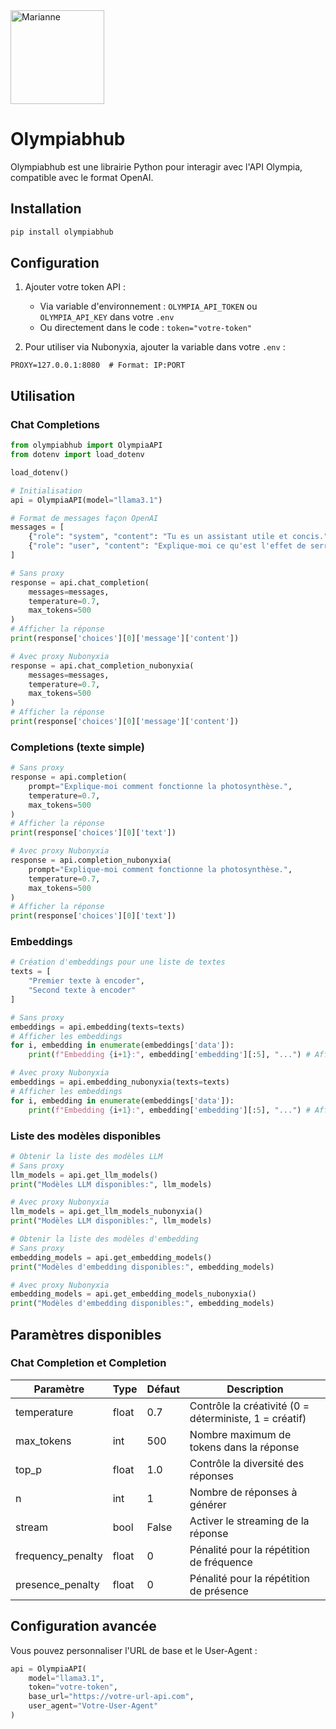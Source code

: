 <img src="static/Marianne.png" alt="Marianne" width="150"/>

# Olympiabhub

Olympiabhub est une librairie Python pour interagir avec l'API Olympia, compatible avec le format OpenAI.

## Installation

```sh
pip install olympiabhub
```

## Configuration

1. Ajouter votre token API :
   - Via variable d'environnement : `OLYMPIA_API_TOKEN` ou `OLYMPIA_API_KEY` dans votre `.env`
   - Ou directement dans le code : `token="votre-token"`

2. Pour utiliser via Nubonyxia, ajouter la variable dans votre `.env` :
```
PROXY=127.0.0.1:8080  # Format: IP:PORT
```

## Utilisation

### Chat Completions

```python
from olympiabhub import OlympiaAPI
from dotenv import load_dotenv

load_dotenv()

# Initialisation
api = OlympiaAPI(model="llama3.1")

# Format de messages façon OpenAI
messages = [
    {"role": "system", "content": "Tu es un assistant utile et concis."},
    {"role": "user", "content": "Explique-moi ce qu'est l'effet de serre en une phrase."}
]

# Sans proxy
response = api.chat_completion(
    messages=messages,
    temperature=0.7,
    max_tokens=500
)
# Afficher la réponse
print(response['choices'][0]['message']['content'])

# Avec proxy Nubonyxia
response = api.chat_completion_nubonyxia(
    messages=messages,
    temperature=0.7,
    max_tokens=500
)
# Afficher la réponse
print(response['choices'][0]['message']['content'])
```

### Completions (texte simple)

```python
# Sans proxy
response = api.completion(
    prompt="Explique-moi comment fonctionne la photosynthèse.",
    temperature=0.7,
    max_tokens=500
)
# Afficher la réponse
print(response['choices'][0]['text'])

# Avec proxy Nubonyxia
response = api.completion_nubonyxia(
    prompt="Explique-moi comment fonctionne la photosynthèse.",
    temperature=0.7,
    max_tokens=500
)
# Afficher la réponse
print(response['choices'][0]['text'])
```

### Embeddings

```python
# Création d'embeddings pour une liste de textes
texts = [
    "Premier texte à encoder",
    "Second texte à encoder"
]

# Sans proxy
embeddings = api.embedding(texts=texts)
# Afficher les embeddings
for i, embedding in enumerate(embeddings['data']):
    print(f"Embedding {i+1}:", embedding['embedding'][:5], "...") # Affiche les 5 premières valeurs

# Avec proxy Nubonyxia
embeddings = api.embedding_nubonyxia(texts=texts)
# Afficher les embeddings
for i, embedding in enumerate(embeddings['data']):
    print(f"Embedding {i+1}:", embedding['embedding'][:5], "...") # Affiche les 5 premières valeurs
```

### Liste des modèles disponibles

```python
# Obtenir la liste des modèles LLM
# Sans proxy
llm_models = api.get_llm_models()
print("Modèles LLM disponibles:", llm_models)

# Avec proxy Nubonyxia
llm_models = api.get_llm_models_nubonyxia()
print("Modèles LLM disponibles:", llm_models)

# Obtenir la liste des modèles d'embedding
# Sans proxy
embedding_models = api.get_embedding_models()
print("Modèles d'embedding disponibles:", embedding_models)

# Avec proxy Nubonyxia
embedding_models = api.get_embedding_models_nubonyxia()
print("Modèles d'embedding disponibles:", embedding_models)
```

## Paramètres disponibles

### Chat Completion et Completion

| Paramètre | Type | Défaut | Description |
|-----------|------|---------|-------------|
| temperature | float | 0.7 | Contrôle la créativité (0 = déterministe, 1 = créatif) |
| max_tokens | int | 500 | Nombre maximum de tokens dans la réponse |
| top_p | float | 1.0 | Contrôle la diversité des réponses |
| n | int | 1 | Nombre de réponses à générer |
| stream | bool | False | Activer le streaming de la réponse |
| frequency_penalty | float | 0 | Pénalité pour la répétition de fréquence |
| presence_penalty | float | 0 | Pénalité pour la répétition de présence |

## Configuration avancée

Vous pouvez personnaliser l'URL de base et le User-Agent :

```python
api = OlympiaAPI(
    model="llama3.1",
    token="votre-token",
    base_url="https://votre-url-api.com",
    user_agent="Votre-User-Agent"
)
```